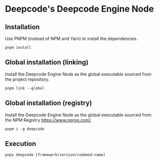 # Deepcode's Deepcode Engine Node

## Installation

Use PNPM (instead of NPM and Yarn) to install the dependencies.

    pnpm install

## Global installation (linking)

Install the Deepcode Engine Node as the global executable sourced from the project repository.

    pnpm link --global

## Global installation (registry)

Install the Deepcode Engine Node as the global executable sourced from the NPM Registry https://www.npmjs.com/.

    pnpm i -g deepcode

## Execution

    pnpx deepcode [framework/version/codemod-name]
